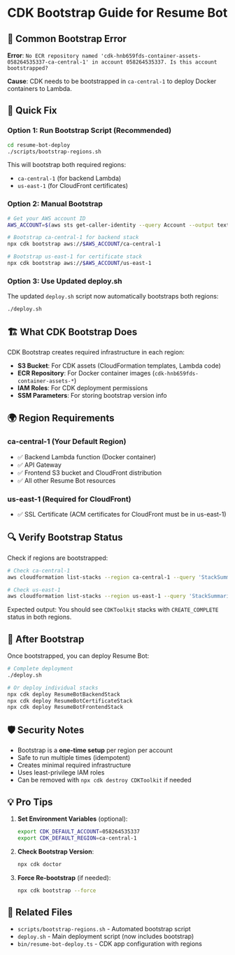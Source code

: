 # CDK Bootstrap Guide for Resume Bot

## 🚨 Common Bootstrap Error

**Error**: `No ECR repository named 'cdk-hnb659fds-container-assets-058264535337-ca-central-1' in account 058264535337. Is this account bootstrapped?`

**Cause**: CDK needs to be bootstrapped in `ca-central-1` to deploy Docker containers to Lambda.

## 🔧 Quick Fix

### Option 1: Run Bootstrap Script (Recommended)

```bash
cd resume-bot-deploy
./scripts/bootstrap-regions.sh
```

This will bootstrap both required regions:
- `ca-central-1` (for backend Lambda)
- `us-east-1` (for CloudFront certificates)

### Option 2: Manual Bootstrap

```bash
# Get your AWS account ID
AWS_ACCOUNT=$(aws sts get-caller-identity --query Account --output text)

# Bootstrap ca-central-1 for backend stack
npx cdk bootstrap aws://$AWS_ACCOUNT/ca-central-1

# Bootstrap us-east-1 for certificate stack
npx cdk bootstrap aws://$AWS_ACCOUNT/us-east-1
```

### Option 3: Use Updated deploy.sh

The updated `deploy.sh` script now automatically bootstraps both regions:

```bash
./deploy.sh
```

## 🏗️ What CDK Bootstrap Does

CDK Bootstrap creates required infrastructure in each region:
- **S3 Bucket**: For CDK assets (CloudFormation templates, Lambda code)
- **ECR Repository**: For Docker container images (`cdk-hnb659fds-container-assets-*`)
- **IAM Roles**: For CDK deployment permissions
- **SSM Parameters**: For storing bootstrap version info

## 🌍 Region Requirements

### ca-central-1 (Your Default Region)
- ✅ Backend Lambda function (Docker container)
- ✅ API Gateway
- ✅ Frontend S3 bucket and CloudFront distribution
- ✅ All other Resume Bot resources

### us-east-1 (Required for CloudFront)
- ✅ SSL Certificate (ACM certificates for CloudFront must be in us-east-1)

## 🔍 Verify Bootstrap Status

Check if regions are bootstrapped:

```bash
# Check ca-central-1
aws cloudformation list-stacks --region ca-central-1 --query 'StackSummaries[?starts_with(StackName, `CDKToolkit`)].{Name:StackName,Status:StackStatus}' --output table

# Check us-east-1  
aws cloudformation list-stacks --region us-east-1 --query 'StackSummaries[?starts_with(StackName, `CDKToolkit`)].{Name:StackName,Status:StackStatus}' --output table
```

Expected output: You should see `CDKToolkit` stacks with `CREATE_COMPLETE` status in both regions.

## 🚀 After Bootstrap

Once bootstrapped, you can deploy Resume Bot:

```bash
# Complete deployment
./deploy.sh

# Or deploy individual stacks
npx cdk deploy ResumeBotBackendStack
npx cdk deploy ResumeBotCertificateStack
npx cdk deploy ResumeBotFrontendStack
```

## 🛡️ Security Notes

- Bootstrap is a **one-time setup** per region per account
- Safe to run multiple times (idempotent)
- Creates minimal required infrastructure
- Uses least-privilege IAM roles
- Can be removed with `npx cdk destroy CDKToolkit` if needed

## 💡 Pro Tips

1. **Set Environment Variables** (optional):
   ```bash
   export CDK_DEFAULT_ACCOUNT=058264535337
   export CDK_DEFAULT_REGION=ca-central-1
   ```

2. **Check Bootstrap Version**:
   ```bash
   npx cdk doctor
   ```

3. **Force Re-bootstrap** (if needed):
   ```bash
   npx cdk bootstrap --force
   ```

## 🔗 Related Files

- `scripts/bootstrap-regions.sh` - Automated bootstrap script
- `deploy.sh` - Main deployment script (now includes bootstrap)
- `bin/resume-bot-deploy.ts` - CDK app configuration with regions